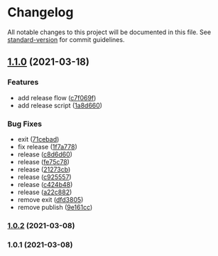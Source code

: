 # Changelog

All notable changes to this project will be documented in this file. See [standard-version](https://github.com/conventional-changelog/standard-version) for commit guidelines.

## [1.1.0](https://github.com/wmoai/wmoai-tesuto/compare/v1.0.2...v1.1.0) (2021-03-18)


### Features

* add release flow ([c7f069f](https://github.com/wmoai/wmoai-tesuto/commit/c7f069ff6ed3b1af9430c2145c90222c9184d959))
* add release script ([1a8d660](https://github.com/wmoai/wmoai-tesuto/commit/1a8d6602c1c085621e3af5e4240e4bb3f2d2b2c7))


### Bug Fixes

* exit ([71cebad](https://github.com/wmoai/wmoai-tesuto/commit/71cebad2f39b8897d69976d3200f9c5d6f2bd5f7))
* fix release ([1f7a778](https://github.com/wmoai/wmoai-tesuto/commit/1f7a778e6d492be6cd391076bfeb19f9dfd95ad9))
* release ([c8d6d60](https://github.com/wmoai/wmoai-tesuto/commit/c8d6d60340b0bb7ba28b8cb1a97b419660bf04e0))
* release ([fe75c78](https://github.com/wmoai/wmoai-tesuto/commit/fe75c78d044eba945fcd3862ca3720627bd02a40))
* release ([21273cb](https://github.com/wmoai/wmoai-tesuto/commit/21273cb90fd2e05056a0a5fe0c68b0a9b417bc71))
* release ([c925557](https://github.com/wmoai/wmoai-tesuto/commit/c925557a3fd15048ee79d48f36b47ed69c0bda80))
* release ([c424b48](https://github.com/wmoai/wmoai-tesuto/commit/c424b48f3a79aa490c04103182307907ce258a82))
* release ([a22c882](https://github.com/wmoai/wmoai-tesuto/commit/a22c8822cfda0b32c39b64fca8e1ef464ab1fd00))
* remove exit ([dfd3805](https://github.com/wmoai/wmoai-tesuto/commit/dfd380500fa49ad837b8850126e783dd5c69405d))
* remove publish ([9e161cc](https://github.com/wmoai/wmoai-tesuto/commit/9e161cc4fedd8db359395dcaf6282f9ba624760b))

### [1.0.2](///compare/v1.0.1...v1.0.2) (2021-03-08)

### 1.0.1 (2021-03-08)
